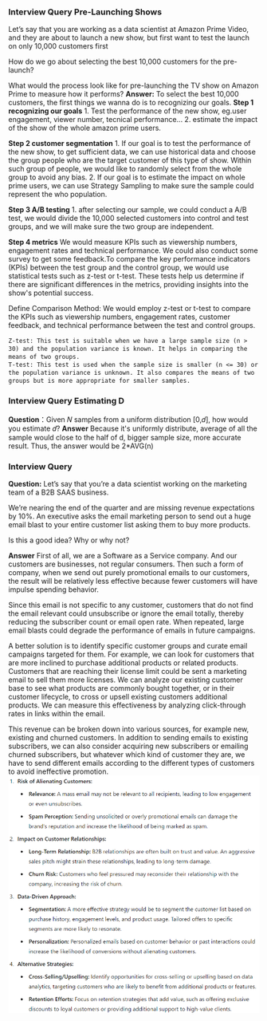 ### Interview Query Pre-Launching Shows
Let’s say that you are working as a data scientist at Amazon Prime Video, and they are about to launch a new show, but first want to test the launch on only 10,000 customers first

How do we go about selecting the best 10,000 customers for the pre-launch?

What would the process look like for pre-launching the TV show on Amazon Prime to measure how it performs?
**Answer:**
To select the best 10,000 customers, the first things we wanna do is to recognizing our goals. 
**Step 1 recognizing our goals**
    1. Test the performance of the new show, eg.user engagement, viewer number, tecnical performance...
    2. estimate the impact of the show of the whole amazon prime users.
   
**Step 2 customer segmentation**
    1. If our goal is to test the performance of the new show, to get sufficient data, we can use historical data and choose the group people who are the target customer of this type of show. Within such group of people, we would like to randomly select from the whole group to avoid any bias.
    2. If our goal is to estimate the impact on whole prime users, we can use Strategy Sampling to make sure the sample could represent the who population.
   
**Step 3 A/B testing**
    1. after selecting our sample, we could conduct a A/B test, we would divide the 10,000 selected customers into control and test groups, and we will make sure the two group are independent.
   
**Step 4 metrics**
We would measure KPIs such as viewership numbers, engagement rates and technical performance. We could also conduct some survey to get some feedback.To compare the key performance indicators (KPIs) between the test group and the control group, we would use statistical tests such as z-test or t-test. These tests help us determine if there are significant differences in the metrics, providing insights into the show's potential success.

Define Comparison Method:
We would employ z-test or t-test to compare the KPIs such as viewership numbers, engagement rates, customer feedback, and technical performance between the test and control groups.

    Z-test: This test is suitable when we have a large sample size (n > 30) and the population variance is known. It helps in comparing the means of two groups.
    T-test: This test is used when the sample size is smaller (n <= 30) or the population variance is unknown. It also compares the means of two groups but is more appropriate for smaller samples.

### Interview Query Estimating D
**Question**：Given 𝑁 samples from a uniform distribution [0,𝑑], how would you estimate 𝑑?
**Answer** Because it's uniformly distribute, average of all the sample would close to the half of d, bigger sample size, more accurate result. Thus, the answer would be 2*AVG(n)

### Interview Query
**Question:**
Let’s say that you’re a data scientist working on the marketing team of a B2B SAAS business.

We’re nearing the end of the quarter and are missing revenue expectations by 10%. An executive asks the email marketing person to send out a huge email blast to your entire customer list asking them to buy more products.

Is this a good idea? Why or why not?

**Answer**
First of all, we are a Software as a Service company. And our customers are businesses, not regular consumers. Then such a form of company, when we send out purely promotional emails to our customers, the result will be relatively less effective because fewer customers will have impulse spending behavior.

Since this email is not specific to any customer, customers that do not find the email relevant could unsubscribe or ignore the email totally, thereby reducing the subscriber count or email open rate. When repeated, large email blasts could degrade the performance of emails in future campaigns.

A better solution is to identify specific customer groups and curate email campaigns targeted for them. For example, we can look for customers that are more inclined to purchase additional products or related products. Customers that are reaching their license limit could be sent a marketing email to sell them more licenses. We can analyze our existing customer base to see what products are commonly bought together, or in their customer lifecycle, to cross or upsell existing customers additional products. We can measure this effectiveness by analyzing click-through rates in links within the email.

This revenue can be broken down into various sources, for example new, existing and churned customers. In addition to sending emails to existing subscribers, we can also consider acquiring new subscribers or emailing churned subscribers, but whatever which kind of customer they are, we have to send different emails according to the different types of customers to avoid ineffective promotion.
![alt text](image.png)